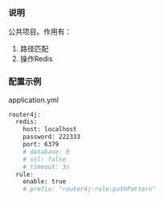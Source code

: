 ### 说明
公共项目。作用有：
1. 路径匹配
2. 操作Redis

### 配置示例
application.yml

````bash
router4j:
  redis:
    host: localhost
    password: 222333
    port: 6379
    # database: 0
    # ssl: false
    # timeout: 3s
  rule:
    enable: true
    # prefix: "router4j:rule:pathPattern"
````


